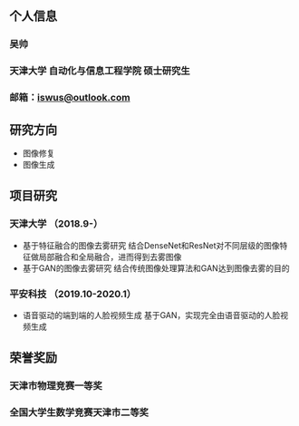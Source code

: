 ## 个人信息
### 吴帅
### 天津大学 自动化与信息工程学院 硕士研究生
### 邮箱：iswus@outlook.com
## 研究方向
- 图像修复
- 图像生成
## 项目研究
### 天津大学 （2018.9-）
- 基于特征融合的图像去雾研究
结合DenseNet和ResNet对不同层级的图像特征做局部融合和全局融合，进而得到去雾图像
- 基于GAN的图像去雾研究
结合传统图像处理算法和GAN达到图像去雾的目的
### 平安科技 （2019.10-2020.1）
- 语音驱动的端到端的人脸视频生成
基于GAN，实现完全由语音驱动的人脸视频生成
## 荣誉奖励
### 天津市物理竞赛一等奖
### 全国大学生数学竞赛天津市二等奖
